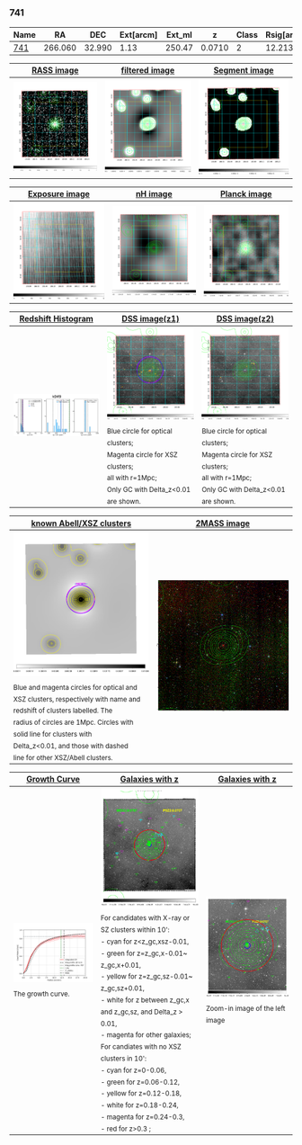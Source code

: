<div STYLE="page-break-after: always;"></div>

### 741

|Name          |RA          |DEC      | Ext[arcm] | Ext_ml | z    | Class| Rsig[arcmin] | CRsig[c/s] | CR500[c/s] | R500[Mpc] |L500[erg/s]|F500[erg/s/cm^2]| M500[Msun]|Tx[keV]|beta|GC(XSZ,Delta_z<0.01)| GC(OPT,Delta_z<0.01)|GC|alias|
|--------------|------------|------------|---|---|-----------|--------|------|------|----|----|----|----|----|----|----|----|----|----|---|
|[741](script/741.md)     | 266.060       | 32.990       | 1.13    | 250.47   | 0.0710 | 2   | 12.213 |0.852 |0.862 |1.066 |1.959e+44 |1.595e-11 |3.682e+14 |4.894 |0.687 |Tar, |-, |Tar, |k049|

|[RASS image](../image/741/741_img.pdf)|[filtered image](../image/741/741_fil.pdf)|[Segment image](../image/741/741_seg.pdf)|
|-------------------|--------------------|-------------------|
| <img src="../image/741/741_img.png" width="300">  | <img src="../image/741/741_fil.png" width="300">   | <img src="../image/741/741_seg.png" width="300">  |

|[Exposure image](../image/741/741_mex.pdf)| [nH image](../image/741/741_nh.pdf)| [Planck image](../image/741/741_p.pdf)|
|-------------------|--------------------|-------------------|
|<img src="../image/741/741_mex.png" width="300">   | <img src="../image/741/741_nh.png" width="300">    | <img src="../image/741/741_p.png" width="300"> |

|[Redshift Histogram](../image/741/741_zg.pdf) | [DSS image(z1)](../image/741/741_dss_z1.pdf)      |  [DSS image(z2)](../image/741/741_dss_z2.pdf)    |
|-------------------|--------------------|-------------------|
|<img src="../image/741/741_zg.png" width="300"> |<img src="../image/741/741_dss_z1.png" width="300"> <sub><br>Blue circle for optical clusters; <br>Magenta circle for XSZ clusters; <br>all with r=1Mpc; <br>Only GC with Delta_z<0.01 are shown. </sub>| <img src="../image/741/741_dss_z2.png" width="300"><sub><br>Blue circle for optical clusters; <br>Magenta circle for XSZ clusters; <br>all with r=1Mpc; <br>Only GC with Delta_z<0.01 are shown. </sub> |

|[known Abell/XSZ clusters](../image/741/741_m.pdf) | [2MASS image](../image/741/741_2mass.pdf)      |
|-------------------|-------------------|
|<img src=../image/741/741_m.png width="300"> <sub><br>Blue and magenta circles for optical and <br>XSZ clusters, respectively with name and <br>redshift of clusters labelled. The <br>radius of circles are 1Mpc. Circles with <br>solid line for clusters with <br>Delta_z<0.01, and those with dashed <br>line for other XSZ/Abell clusters.        </sub>|<img src="../image/741/741_2mass.png" width="300">  |

|[Growth Curve](../image/741/741_gca_all.png) |[Galaxies with z](../image/741/741_opt_ned.pdf) |[Galaxies with z](../image/741/741_opt_ned_zoom.pdf) |
|-------------------|-------------------|-------------------|
| <img src="../image/741/741_gca_all.png" width="300"> <sub><br>The growth curve.</sub>| <img src=../image/741/741_opt_ned.png width="300"> <br><sub> For candidates with X-ray or SZ clusters within 10': <br> - cyan for z<z_gc,xsz-0.01, <br> - green for z=z_gc,x-0.01~ z_gc,x+0.01, <br> - yellow for z=z_gc,sz-0.01~ z_gc,sz+0.01, <br> - white for z between z_gc,x and z_gc,sz, and Delta_z > 0.01, <br> - magenta for other galaxies; <br>For candiates with no XSZ clusters in 10': <br> - cyan for z=0-0.06, <br> - green for z=0.06-0.12, <br> - yellow for z=0.12-0.18, <br> - white for z=0.18-0.24, <br> - magenta for z=0.24-0.3, <br> - red for z>0.3 ;  </sub>|<img src=../image/741/741_opt_ned_zoom.png width="300">  <br><sub> Zoom-in image of the left image</sub>|




